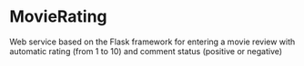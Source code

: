 # MovieRating
Web service based on the Flask framework for entering a movie review with automatic rating (from 1 to 10) and comment status (positive or negative)
